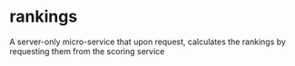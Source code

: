# rankings
A server-only micro-service that upon request, calculates the rankings by requesting them from the scoring service
